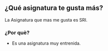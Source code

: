 ## ¿Qué asignatura te gusta más?

La Asignatura que mas me gusta es SRI.

### ¿Por què? 
- Es una asignatura muy entrenida.

